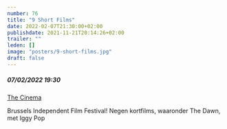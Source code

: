 ```yaml
---
number: 76
title: "9 Short Films"
date: 2022-02-07T21:30:00+02:00
publishdate: 2021-11-21T20:14:26+02:00
trailer: ""
leden: []
image: "posters/9-short-films.jpg"
draft: false
---
```


##### 07/02/2022 19:30

[The Cinema](http://www.brusselsfilmfestival.org/monday-7-feb-1930)

Brussels Independent Film Festival!
Negen kortfilms, waaronder The Dawn, met Iggy Pop
<!--more-->
